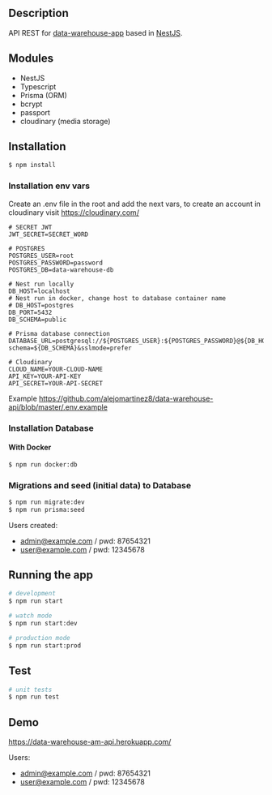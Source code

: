 ## Description

API REST for [data-warehouse-app](https://github.com/alejomartinez8/data-warehouse-app) based in [NestJS](https://github.com/nestjs/nest).

## Modules
- NestJS
- Typescript
- Prisma (ORM)
- bcrypt
- passport
- cloudinary (media storage)

## Installation

```bash
$ npm install
```

### Installation env vars
Create an .env file in the root and add the next vars, to create an account in cloudinary visit https://cloudinary.com/

```
# SECRET JWT
JWT_SECRET=SECRET_WORD

# POSTGRES
POSTGRES_USER=root
POSTGRES_PASSWORD=password
POSTGRES_DB=data-warehouse-db

# Nest run locally
DB_HOST=localhost
# Nest run in docker, change host to database container name
# DB_HOST=postgres
DB_PORT=5432
DB_SCHEMA=public

# Prisma database connection
DATABASE_URL=postgresql://${POSTGRES_USER}:${POSTGRES_PASSWORD}@${DB_HOST}:${DB_PORT}/${POSTGRES_DB}?schema=${DB_SCHEMA}&sslmode=prefer

# Cloudinary
CLOUD_NAME=YOUR-CLOUD-NAME
API_KEY=YOUR-API-KEY
API_SECRET=YOUR-API-SECRET

```
Example https://github.com/alejomartinez8/data-warehouse-api/blob/master/.env.example

### Installation Database

#### With Docker

```bash
$ npm run docker:db
```

### Migrations and seed (initial data) to Database

```bash
$ npm run migrate:dev
$ npm run prisma:seed
```

Users created:

- admin@example.com / pwd: 87654321
- user@example.com / pwd: 12345678

## Running the app

```bash
# development
$ npm run start

# watch mode
$ npm run start:dev

# production mode
$ npm run start:prod
```

## Test

```bash
# unit tests
$ npm run test
```

## Demo

https://data-warehouse-am-api.herokuapp.com/

Users:

- admin@example.com / pwd: 87654321
- user@example.com / pwd: 12345678

